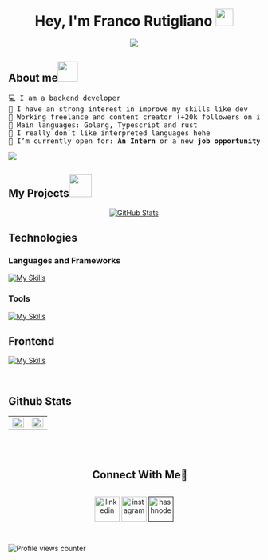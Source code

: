 <h1 align="center">Hey, I'm Franco Rutigliano <img src="https://media.giphy.com/media/hvRJCLFzcasrR4ia7z/giphy.gif" width="35"></h1>
<p align="center">
  <a href="https://github.com/DenverCoder1/readme-typing-svg"><img src="https://readme-typing-svg.herokuapp.com?font=Time+New+Roman&color=%2336BCF7&size=25&center=true&vCenter=true&width=600&height=100&lines=Welcome+to+my+Github;Backend+Dev+@francorutiglianook;Content+Creator;Always+learning+new+things"></a>
</p> 

<h2 align="left">About me<img height="40" src="https://emoji.gg/assets/emoji/7333-parrotdance.gif"></h2>
<pre>
💻 I am a backend developer
📝 I have an strong interest in improve my skills like dev
🔭 Working freelance and content creator (+20k followers on instagram)
🌟 Main languages: Golang, Typescript and rust
🚩 I really don´t like interpreted languages hehe
🤔 I’m currently open for: <b>An Intern</b> or a new <b>job opportunity</b>, this is <a href="" target="_blank">MY RESUME.</a>
</pre>


<!--horizontal divider(gradiant)-->
<img src="https://user-images.githubusercontent.com/73097560/115834477-dbab4500-a447-11eb-908a-139a6edaec5c.gif">

<h2 align="left">My Projects<img src = "https://github.com/7oSkaaa/7oSkaaa/blob/main/Images/OS.gif?raw=true" width=45px></h2>

<div>
  <p align="center">
	<a href="https://github.com/FrancoRutigliano/L-athelier-back">
      		<img src="https://github-readme-stats.vercel.app/api/pin/?username=francorutigliano&repo=L-athelier-back&theme=tokyonight" alt="GitHub Stats" />
  </a>
	

## Technologies  

### Languages and Frameworks
[![My Skills](https://skillicons.dev/icons?i=go,nodejs,nestjs,rust,ts,js)](https://skillicons.dev)

### Tools
[![My Skills](https://skillicons.dev/icons?i=docker,git,graphql,mongodb,mysql,postgres,postman,redis,sequelize,aws,bash)](https://skillicons.dev)

## Frontend
[![My Skills](https://skillicons.dev/icons?i=html,css,js,ts)](https://skillicons.dev)


<br>  


## Github Stats  
<table><tr><td valign="top" width="50%">

<img src="https://github-readme-stats.vercel.app/api?username=FrancoRutigliano&show_icons=true&count_private=true&hide_border=true" align="left" style="width: 100%" />

</td><td valign="top" width="50%">

<img src="https://github-readme-stats.vercel.app/api/top-langs/?username=FrancoRutigliano&hide_border=true&layout=compact" align="left" style="width: 100%" />

</td></tr></table>  

<br/>  


<div id="user-content-toc">
  <ul align="center">
    <summary><h2 style="display: inline-block">Connect With Me🤝</h2></summary>
  </ul>
</div>

<!--icons and links-->
<p align="center">
<a href="https://www.linkedin.com/in/francorutigliano/" target="blank"><img align="center" src="https://user-images.githubusercontent.com/88904952/234979284-68c11d7f-1acc-4f0c-ac78-044e1037d7b0.png" alt="linkedin" height="50" width="50" /></a>
<a href="https://www.instagram.com/francorutiglianook/" target="blank"><img align="center" src="https://user-images.githubusercontent.com/88904952/234981169-2dd1e58f-4b7e-468c-8213-034ba62156c3.png" alt="instagram" height="50" width="50" /></a>
<a href="" target="blank"><img align="center" src="https://user-images.githubusercontent.com/88904952/234982196-562aea17-5532-4550-8c08-1c7cb994a541.png" alt="hashnode" height="50" width="50" /></a>

  
</p>

  

<br/>  

![Profile views counter](https://komarev.com/ghpvc/?username=FrancoRutigliano&&style=flat-square)  
  

<br/>  

  
